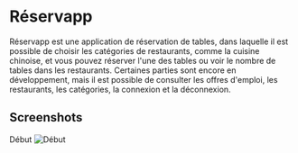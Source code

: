 # Réservapp
Réservapp est une application de réservation de tables, dans laquelle il est possible de choisir les catégories de restaurants, comme la cuisine chinoise, et vous pouvez réserver l'une des tables ou voir le nombre de tables dans les restaurants. Certaines parties sont encore en développement, mais il est possible de consulter les offres d'emploi, les restaurants, les catégories, la connexion et la déconnexion.

## Screenshots
Début
![Début](https://user-images.githubusercontent.com/52551934/93119522-4ddccf80-f698-11ea-99d5-c054b2f63a86.PNG)
